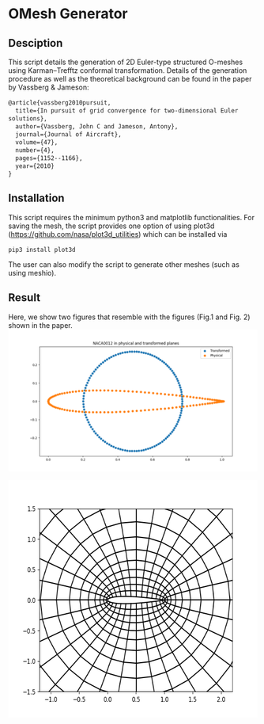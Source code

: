 # OMesh Generator
## Desciption
This script details the generation of 2D Euler-type structured O-meshes using Karman–Trefftz conformal transformation. Details of the generation procedure as well as the theoretical background can be found in the paper by Vassberg & Jameson:

```
@article{vassberg2010pursuit,
  title={In pursuit of grid convergence for two-dimensional Euler solutions},
  author={Vassberg, John C and Jameson, Antony},
  journal={Journal of Aircraft},
  volume={47},
  number={4},
  pages={1152--1166},
  year={2010}
}
```

## Installation
This script requires the minimum python3 and matplotlib functionalities. For saving the mesh, the script provides one option of using plot3d (https://github.com/nasa/plot3d_utilities) which can be installed via
```
pip3 install plot3d
```
The user can also modify the script to generate other meshes (such as using meshio).

## Result
Here, we show two figures that resemble with the figures (Fig.1 and Fig. 2) shown in the paper.
![Fig1](https://github.com/Zan-AA/OMesh-Generator/blob/main/Fig1.png)

<p align="center">
  <img width="640" height="480" src="https://github.com/Zan-AA/OMesh-Generator/blob/main/Fig2.png">
</p>
